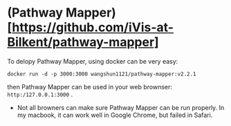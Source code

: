 
# (Pathway Mapper)[https://github.com/iVis-at-Bilkent/pathway-mapper]

To delopy Pathway Mapper, using docker can be very easy:

```
docker run -d -p 3000:3000 wangshun1121/pathway-mapper:v2.2.1 
```

then Pathway Mapper can be used in your web brownser: `http:/127.0.0.1:3000` .

* Not all browners can make sure Pathway Mapper can be run properly. In my macbook, it can work well in Google Chrome, but failed in Safari.
